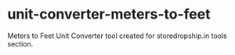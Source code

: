 # unit-converter-meters-to-feet
Meters to Feet Unit Converter tool created for storedropship.in tools section.
